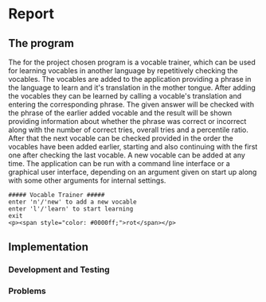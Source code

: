 # Report
## The program
The for the project chosen program is a vocable trainer, which can be used for learning vocables in another language by repetitively checking the vocables. The vocables are added to the application providing a phrase in the language to learn and it's translation in the mother tongue. After adding the vocables they can be learned by calling a vocable's translation and entering the corresponding phrase. The given answer will be checked with the phrase of the earlier added vocable and the result will be shown providing information about whether the phrase was correct or incorrect along with the number of correct tries, overall tries and a percentile ratio. After that the next vocable can be checked provided in the order the vocables have been added earlier, starting and also continuing with the first one after checking the last vocable. A new vocable can be added at any time.
The application can be run with a command line interface or a graphical user interface, depending on an argument given on start up along with some other arguments for internal settings.

```
##### Vocable Trainer #####
enter 'n'/'new' to add a new vocable
enter 'l'/'learn' to start learning
exit
<p><span style="color: #0000ff;">rot</span></p>
```


## Implementation
### Development and Testing
### Problems
<!--stackedit_data:
eyJoaXN0b3J5IjpbNTM4OTMzOTg0LC0yNzkwNjIyNjksLTE0Nz
YyMzY4MTUsLTIzMzYxMTM1MywxOTE0OTIwNzU2LC04MjU4OTg0
MywtMzkzMDQ5MjgyXX0=
-->